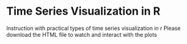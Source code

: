# Time Series Visualization in R
Instruction with practical types of time series visualization in r
Please download the HTML file to watch and interact with the plots
